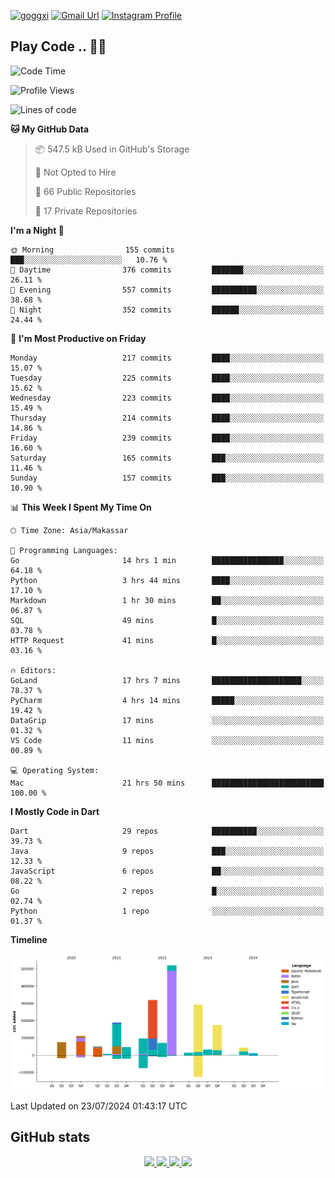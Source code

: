 [![goggxi](https://img.shields.io/badge/Portofolio-Goggxi-orange)](https://goggxi.github.io)
[![Gmail Url](https://img.shields.io/twitter/url?label=Goggxi@gmail.com&logo=gmail&style=social&url=http%3A%2F%2Fmailto%3Acontact.Goggxi@gmail.com)](mailto:Goggxi@gmail.com) [![Instagram Profile](https://img.shields.io/twitter/url?label=moh_rifkan&logo=instagram&style=social&url=https://www.instagram.com/moh_rifkan/)](https://www.instagram.com/moh_rifkan/)

## Play Code .. 💬🚀

<!-- [![Moh Rifkan GitHub stats](https://github-readme-stats.vercel.app/api?username=goggxi&count_private=true&show_icons=true&theme=dracula&custom_title=Goggxi%20Statistic%20🚀)](https://github.com/goggxi/goggxi)

[![Top Langs](https://github-readme-stats.vercel.app/api/top-langs/?username=goggxi&langs_count=8&layout=compact&show_icons=true&theme=dracula)](https://github.com/goggxi/goggxi) -->

<!--START_SECTION:waka-->
![Code Time](http://img.shields.io/badge/Code%20Time-3%2C004%20hrs%2037%20mins-blue)

![Profile Views](http://img.shields.io/badge/Profile%20Views-0-blue)

![Lines of code](https://img.shields.io/badge/From%20Hello%20World%20I%27ve%20Written-2.0%20million%20lines%20of%20code-blue)

**🐱 My GitHub Data** 

> 📦 547.5 kB Used in GitHub's Storage 
 > 
> 🚫 Not Opted to Hire
 > 
> 📜 66 Public Repositories 
 > 
> 🔑 17 Private Repositories 
 > 
**I'm a Night 🦉** 

```text
🌞 Morning                155 commits         ███░░░░░░░░░░░░░░░░░░░░░░   10.76 % 
🌆 Daytime                376 commits         ███████░░░░░░░░░░░░░░░░░░   26.11 % 
🌃 Evening                557 commits         ██████████░░░░░░░░░░░░░░░   38.68 % 
🌙 Night                  352 commits         ██████░░░░░░░░░░░░░░░░░░░   24.44 % 
```
📅 **I'm Most Productive on Friday** 

```text
Monday                   217 commits         ████░░░░░░░░░░░░░░░░░░░░░   15.07 % 
Tuesday                  225 commits         ████░░░░░░░░░░░░░░░░░░░░░   15.62 % 
Wednesday                223 commits         ████░░░░░░░░░░░░░░░░░░░░░   15.49 % 
Thursday                 214 commits         ████░░░░░░░░░░░░░░░░░░░░░   14.86 % 
Friday                   239 commits         ████░░░░░░░░░░░░░░░░░░░░░   16.60 % 
Saturday                 165 commits         ███░░░░░░░░░░░░░░░░░░░░░░   11.46 % 
Sunday                   157 commits         ███░░░░░░░░░░░░░░░░░░░░░░   10.90 % 
```


📊 **This Week I Spent My Time On** 

```text
🕑︎ Time Zone: Asia/Makassar

💬 Programming Languages: 
Go                       14 hrs 1 min        ████████████████░░░░░░░░░   64.18 % 
Python                   3 hrs 44 mins       ████░░░░░░░░░░░░░░░░░░░░░   17.10 % 
Markdown                 1 hr 30 mins        ██░░░░░░░░░░░░░░░░░░░░░░░   06.87 % 
SQL                      49 mins             █░░░░░░░░░░░░░░░░░░░░░░░░   03.78 % 
HTTP Request             41 mins             █░░░░░░░░░░░░░░░░░░░░░░░░   03.16 % 

🔥 Editors: 
GoLand                   17 hrs 7 mins       ████████████████████░░░░░   78.37 % 
PyCharm                  4 hrs 14 mins       █████░░░░░░░░░░░░░░░░░░░░   19.42 % 
DataGrip                 17 mins             ░░░░░░░░░░░░░░░░░░░░░░░░░   01.32 % 
VS Code                  11 mins             ░░░░░░░░░░░░░░░░░░░░░░░░░   00.89 % 

💻 Operating System: 
Mac                      21 hrs 50 mins      █████████████████████████   100.00 % 
```

**I Mostly Code in Dart** 

```text
Dart                     29 repos            ██████████░░░░░░░░░░░░░░░   39.73 % 
Java                     9 repos             ███░░░░░░░░░░░░░░░░░░░░░░   12.33 % 
JavaScript               6 repos             ██░░░░░░░░░░░░░░░░░░░░░░░   08.22 % 
Go                       2 repos             █░░░░░░░░░░░░░░░░░░░░░░░░   02.74 % 
Python                   1 repo              ░░░░░░░░░░░░░░░░░░░░░░░░░   01.37 % 
```



**Timeline**

![Lines of Code chart](https://raw.githubusercontent.com/Goggxi/Goggxi/main/assets/bar_graph.png)


 Last Updated on 23/07/2024 01:43:17 UTC
<!--END_SECTION:waka-->

## GitHub stats

<p align="center">
  <a href="https://github.com/goggxi">
    <img src="http://github-profile-summary-cards.vercel.app/api/cards/profile-details?username=goggxi&theme=transparent" />
  </a>
  <a href="https://github.com/goggxi">
    <img src="https://github-readme-streak-stats.herokuapp.com/?user=goggxi&hide_border=true&card_width=338&theme=transparent" />
  </a>
  <a href="https://github.com/goggxi">
    <img src="http://github-profile-summary-cards.vercel.app/api/cards/stats?username=goggxi&theme=transparent" />
  </a>
  <a href="https://github.com/goggxi">
    <img src="https://github-readme-stats.vercel.app/api/top-langs/?username=goggxi&langs_count=10&exclude_repo=&hide=c,makefile,html,css,sass,nix,nunjucks,tsql,dockerfile,shell&card_width=699&hide_border=true&theme=transparent" />
  </a>
  <!-- <br/>
  <a href="https://github.com/goggxi">
    <img src="https://komarev.com/ghpvc/?username=goggxi&color=blue&style=flat" />
  </a> -->
</p>

